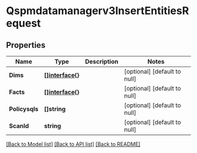 # Qspmdatamanagerv3InsertEntitiesRequest

## Properties
Name | Type | Description | Notes
------------ | ------------- | ------------- | -------------
**Dims** | [**[]interface{}**](interface{}.md) |  | [optional] [default to null]
**Facts** | [**[]interface{}**](interface{}.md) |  | [optional] [default to null]
**Policysqls** | **[]string** |  | [optional] [default to null]
**ScanId** | **string** |  | [optional] [default to null]

[[Back to Model list]](../README.md#documentation-for-models) [[Back to API list]](../README.md#documentation-for-api-endpoints) [[Back to README]](../README.md)

